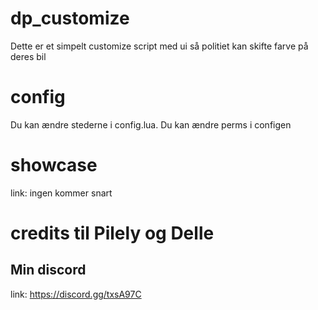 # dp_customize
Dette er et simpelt customize script med ui så politiet kan skifte farve på deres bil

# config
Du kan ændre stederne i config.lua.
Du kan ændre perms i configen

# showcase
link: ingen kommer snart

# credits til Pilely og Delle

## Min discord
link: https://discord.gg/txsA97C
